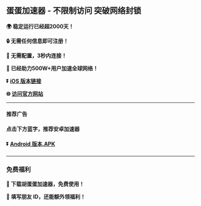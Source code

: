 ## 蛋蛋加速器 - 不限制访问 突破网络封锁 #
**:earth_africa: 稳定运行已经超2000天！**

**:lock: 无需任何信息即可注册！**

**:rocket: 无需配置，3秒内连接！**

**:man: 已经助力500W+用户加速全球网络！**

**:arrow_double_down: [iOS 版本链接](http://www.tsselee.com/help/appstore.html)**

**:globe_with_meridians: [访问官方网站](http://www.tsselee.com)** 

- - - -
#### 推荐广告

#### 点击下方蓝字，推荐安卓加速器

#### :arrow_double_down: [Android 版本.APK](http://www.tsselee.com/apk/saidun.apk)

###
---
### 免费福利
**:gift: 下载胡蛋蛋加速器，免费使用！**

**:gift: 填写朋友 ID，还能额外领福利！**
